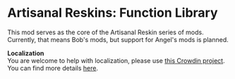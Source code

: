 # Artisanal Reskins: Function Library
This mod serves as the core of the Artisanal Reskin series of mods. Currently, that means Bob's mods, but support for Angel's mods is planned.

**Localization**  
You are welcome to help with localization, please use [this Crowdin project](https://crowdin.com/project/factorio-mods-localization). You can find more details [here](https://github.com/dima74/factorio-mods-localization#how-to-translate-using-crowdin).

